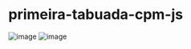 # primeira-tabuada-cpm-js
![image](https://github.com/7alexandree7/primeira-tabuada-cpm-js/assets/103005378/059d4167-b03c-4ef0-b25e-f0579a9e60ca)
![image](https://github.com/7alexandree7/primeira-tabuada-cpm-js/assets/103005378/53769214-eb03-4f35-b1d4-d5fa7df001e7)

